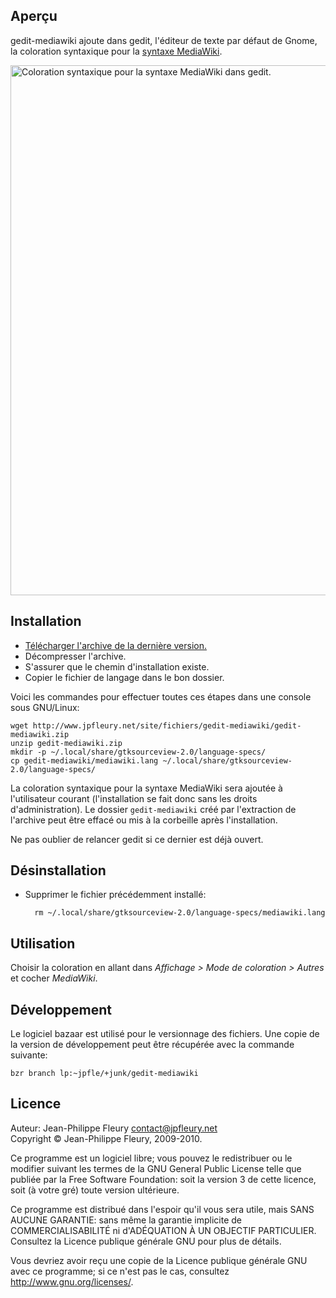 ## Aperçu

gedit-mediawiki ajoute dans gedit, l'éditeur de texte par défaut de Gnome, la coloration syntaxique pour la [syntaxe MediaWiki](http://meta.wikimedia.org/wiki/Aide:Syntaxe_wiki).

<img src="http://www.jpfleury.net/site/fichiers/gedit-mediawiki/exemple1.jpg" width="685" height="848" alt="Coloration syntaxique pour la syntaxe MediaWiki dans gedit." />

## Installation

- [Télécharger l'archive de la dernière version.](http://www.jpfleury.net/site/fichiers/gedit-mediawiki/gedit-mediawiki.zip)
- Décompresser l'archive.
- S'assurer que le chemin d'installation existe.
- Copier le fichier de langage dans le bon dossier.

Voici les commandes pour effectuer toutes ces étapes dans une console sous GNU/Linux:

	wget http://www.jpfleury.net/site/fichiers/gedit-mediawiki/gedit-mediawiki.zip
	unzip gedit-mediawiki.zip
	mkdir -p ~/.local/share/gtksourceview-2.0/language-specs/
	cp gedit-mediawiki/mediawiki.lang ~/.local/share/gtksourceview-2.0/language-specs/

La coloration syntaxique pour la syntaxe MediaWiki sera ajoutée à l'utilisateur courant (l'installation se fait donc sans les droits d'administration). Le dossier `gedit-mediawiki` créé par l'extraction de l'archive peut être effacé ou mis à la corbeille après l'installation.

Ne pas oublier de relancer gedit si ce dernier est déjà ouvert.

## Désinstallation

- Supprimer le fichier précédemment installé:

		rm ~/.local/share/gtksourceview-2.0/language-specs/mediawiki.lang

## Utilisation

Choisir la coloration en allant dans *Affichage > Mode de coloration > Autres* et cocher *MediaWiki*.

## Développement

Le logiciel bazaar est utilisé pour le versionnage des fichiers. Une copie de la version de développement peut être récupérée avec la commande suivante:

	bzr branch lp:~jpfle/+junk/gedit-mediawiki

## Licence

Auteur: Jean-Philippe Fleury <contact@jpfleury.net>  
Copyright © Jean-Philippe Fleury, 2009-2010.

Ce programme est un logiciel libre; vous pouvez le redistribuer ou le
modifier suivant les termes de la GNU General Public License telle que
publiée par la Free Software Foundation: soit la version 3 de cette
licence, soit (à votre gré) toute version ultérieure.

Ce programme est distribué dans l'espoir qu'il vous sera utile, mais SANS
AUCUNE GARANTIE: sans même la garantie implicite de COMMERCIALISABILITÉ
ni d'ADÉQUATION À UN OBJECTIF PARTICULIER. Consultez la Licence publique
générale GNU pour plus de détails.

Vous devriez avoir reçu une copie de la Licence publique générale GNU avec
ce programme; si ce n'est pas le cas, consultez
<http://www.gnu.org/licenses/>.

